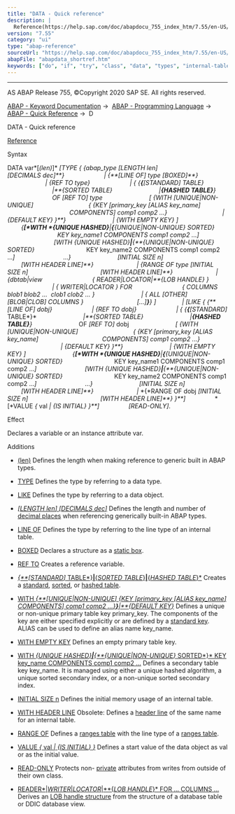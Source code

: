 ```yaml
---
title: "DATA - Quick reference"
description: |
  Reference(https://help.sap.com/doc/abapdocu_755_index_htm/7.55/en-US/abapdata.htm) Syntax DATA var(len) TYPE  abap_type LENGTH len DECIMALS dec  LINE OF type BOXED  REF TO type   STANDARD TABLE SOR
version: "7.55"
category: "ui"
type: "abap-reference"
sourceUrl: "https://help.sap.com/doc/abapdocu_755_index_htm/7.55/en-US/abapdata_shortref.htm"
abapFile: "abapdata_shortref.htm"
keywords: ["do", "if", "try", "class", "data", "types", "internal-table", "abapdata", "shortref"]
---
```


* * *

AS ABAP Release 755, ©Copyright 2020 SAP SE. All rights reserved.

[ABAP - Keyword Documentation](https://help.sap.com/doc/abapdocu_755_index_htm/7.55/en-US/abenabap.htm) →  [ABAP - Programming Language](https://help.sap.com/doc/abapdocu_755_index_htm/7.55/en-US/abenabap_reference.htm) →  [ABAP - Quick Reference](https://help.sap.com/doc/abapdocu_755_index_htm/7.55/en-US/abenabap_shortref.htm) →  D

DATA - Quick reference

[Reference](https://help.sap.com/doc/abapdocu_755_index_htm/7.55/en-US/abapdata.htm)

Syntax

DATA var*\[*(len)*\]* *\[*TYPE *{* *{*abap\_type *\[*LENGTH len*\]*
                                   *\[*DECIMALS dec*\]**}*
                      *|* *{**\[*LINE OF*\]* type *\[*BOXED*\]**}*
                      *|* *{*REF TO type*}*
                      *|* *{* *{**{**\[*STANDARD*\]* TABLE*}*
                          *|**{*SORTED TABLE*}*
                          *|**{*HASHED TABLE*}**}*
                          OF *\[*REF TO*\]* type
                          *\[* *{*WITH *\[*UNIQUE*|*NON-UNIQUE*\]*
                               *{* *{*KEY *\[*primary\_key *\[*ALIAS key\_name*\]*
                                    COMPONENTS*\]* comp1 comp2 ...*}*
                               *|* *{*DEFAULT KEY*}* *}**}*
                          *|* *{*WITH EMPTY KEY*}* *\]*
                          *{**\[*WITH *{*UNIQUE HASHED*}**|**{**{*UNIQUE*|*NON-UNIQUE*}* SORTED*}*
                             KEY key\_name1 COMPONENTS comp1 comp2 ...*\]*
                           *\[*WITH *{*UNIQUE HASHED*}**|**{**{*UNIQUE*|*NON-UNIQUE*}* SORTED*}*
                             KEY key\_name2 COMPONENTS comp1 comp2 ...*\]*
                           ...*}*
                          *\[*INITIAL SIZE n*\]*
                          *\[*WITH HEADER LINE*\]**}*
                        *|* *{*RANGE OF type *\[*INITIAL SIZE n*\]*
                                         *\[*WITH HEADER LINE*\]**}*
                        *|* *{*dbtab*|*view
                            *{* READER*|*LOCATOR*|**{*LOB HANDLE*}* *}*
                          *|* *{* WRITER*|*LOCATOR *}* FOR
                            *{* COLUMNS blob1 blob2 ...  clob1 clob2 ... *}*
                          *|* *{* ALL *\[*OTHER*\]* *\[*BLOB*|*CLOB*\]* COLUMNS *}*
                              *\[*...*\]**}**}* *\]*
              *|* *\[*LIKE *{* *{**\[*LINE OF*\]* dobj*}*
                      *|* *{*REF TO dobj*}*
                      *|* *{* *{**{**\[*STANDARD*\]* TABLE*}*
                          *|**{*SORTED TABLE*}*
                          *|**{*HASHED TABLE*}**}*
                          OF *\[*REF TO*\]* dobj
                          *\[* *{*WITH *\[*UNIQUE*|*NON-UNIQUE*\]*
                               *{* *{*KEY *\[*primary\_key *\[*ALIAS key\_name*\]*
                                    COMPONENTS*\]* comp1 comp2 ...*}*
                               *|* *{*DEFAULT KEY*}* *}**}*
                          *|* *{*WITH EMPTY KEY*}* *\]*
                          *{**\[*WITH *{*UNIQUE HASHED*}**|**{**{*UNIQUE*|*NON-UNIQUE*}* SORTED*}*
                             KEY key\_name1 COMPONENTS comp1 comp2 ...*\]*
                           *\[*WITH *{*UNIQUE HASHED*}**|**{**{*UNIQUE*|*NON-UNIQUE*}* SORTED*}*
                             KEY key\_name2 COMPONENTS comp1 comp2 ...*\]*
                           ...*}*
                          *\[*INITIAL SIZE n*\]*
                          *\[*WITH HEADER LINE*\]**}*
                        *|* *{*RANGE OF dobj *\[*INITIAL SIZE n*\]*
                                         *\[*WITH HEADER LINE*\]**}* *}**\]*
                *\[*VALUE *{* val *|* *{*IS INITIAL*}* *}**\]*
                *\[*READ-ONLY*\]*.

Effect

Declares a variable or an instance attribute var.

Additions

-   [(len)](https://help.sap.com/doc/abapdocu_755_index_htm/7.55/en-US/abapdata_simple.htm)
    Defines the length when making reference to generic built in ABAP types.
    

-   [TYPE](https://help.sap.com/doc/abapdocu_755_index_htm/7.55/en-US/abapdata.htm)
    Defines the type by referring to a data type.
    

-   [LIKE](https://help.sap.com/doc/abapdocu_755_index_htm/7.55/en-US/abapdata.htm)
    Defines the type by referring to a data object.
    

-   [*\[*LENGTH len*\]* *\[*DECIMALS dec*\]*](https://help.sap.com/doc/abapdocu_755_index_htm/7.55/en-US/abapdata_simple.htm)
    Defines the length and number of [decimal places](https://help.sap.com/doc/abapdocu_755_index_htm/7.55/en-US/abendecimal_place_glosry.htm "Glossary Entry") when referencing generically built-in ABAP types.
    

-   [LINE OF](https://help.sap.com/doc/abapdocu_755_index_htm/7.55/en-US/abapdata_referring.htm)
    Defines the type by referring to the line type of an internal table.
    

-   [BOXED](https://help.sap.com/doc/abapdocu_755_index_htm/7.55/en-US/abapdata_boxed.htm)
    Declares a structure as a [static box](https://help.sap.com/doc/abapdocu_755_index_htm/7.55/en-US/abenstatic_box_glosry.htm "Glossary Entry").
    

-   [REF TO](https://help.sap.com/doc/abapdocu_755_index_htm/7.55/en-US/abapdata_references.htm)
    Creates a reference variable.
    

-   [*{**\[*STANDARD*\]* TABLE*}**|**{*SORTED TABLE*}**|**{*HASHED TABLE*}*](https://help.sap.com/doc/abapdocu_755_index_htm/7.55/en-US/abaptypes_tabkind.htm)
    Creates a [standard](https://help.sap.com/doc/abapdocu_755_index_htm/7.55/en-US/abenstandard_table_glosry.htm "Glossary Entry"), [sorted](https://help.sap.com/doc/abapdocu_755_index_htm/7.55/en-US/abensorted_table_glosry.htm "Glossary Entry"), or [hashed table](https://help.sap.com/doc/abapdocu_755_index_htm/7.55/en-US/abenhashed_table_glosry.htm "Glossary Entry").
    

-   [WITH *{**\[*UNIQUE*|*NON-UNIQUE*\]* *{*KEY *\[*primary\_key *\[*ALIAS key\_name*\]* COMPONENTS*\]* comp1 comp2 ...*}**}**|**{*DEFAULT KEY*}*](https://help.sap.com/doc/abapdocu_755_index_htm/7.55/en-US/abapdata_primary_key.htm)
    Defines a unique or non-unique primary table key primary\_key. The components of the key are either specified explicitly or are defined by a [standard key](https://help.sap.com/doc/abapdocu_755_index_htm/7.55/en-US/abenstandard_key_glosry.htm "Glossary Entry"). ALIAS can be used to define an alias name key\_name.
    

-   [WITH EMPTY KEY](https://help.sap.com/doc/abapdocu_755_index_htm/7.55/en-US/abapdata_primary_key.htm)
    Defines an empty primary table key.
    

-   [WITH *{*UNIQUE HASHED*}**|**{**{*UNIQUE*|*NON-UNIQUE*}* SORTED*}* KEY key\_name COMPONENTS comp1 comp2 ...](https://help.sap.com/doc/abapdocu_755_index_htm/7.55/en-US/abapdata_secondary_key.htm)
    Defines a secondary table key key\_name. It is managed using either a unique hashed algorithm, a unique sorted secondary index, or a non-unique sorted secondary index.
    

-   [INITIAL SIZE n](https://help.sap.com/doc/abapdocu_755_index_htm/7.55/en-US/abapdata_itab.htm)
    Defines the initial memory usage of an internal table.
    

-   [WITH HEADER LINE](https://help.sap.com/doc/abapdocu_755_index_htm/7.55/en-US/abapdata_header_line.htm)
    Obsolete: Defines a [header line](https://help.sap.com/doc/abapdocu_755_index_htm/7.55/en-US/abenheader_line_glosry.htm "Glossary Entry") of the same name for an internal table.
    

-   [RANGE OF](https://help.sap.com/doc/abapdocu_755_index_htm/7.55/en-US/abapdata_ranges.htm)
    Defines a [ranges table](https://help.sap.com/doc/abapdocu_755_index_htm/7.55/en-US/abenranges_table_glosry.htm "Glossary Entry") with the line type of a [ranges table](https://help.sap.com/doc/abapdocu_755_index_htm/7.55/en-US/abenranges_table_glosry.htm "Glossary Entry").
    

-   [VALUE *{* val *|* *{*IS INITIAL*}* *}*](https://help.sap.com/doc/abapdocu_755_index_htm/7.55/en-US/abapdata_options.htm)
    Defines a start value of the data object as val or as the initial value.
    

-   [READ-ONLY](https://help.sap.com/doc/abapdocu_755_index_htm/7.55/en-US/abapdata_options.htm)
    Protects non- [private](https://help.sap.com/doc/abapdocu_755_index_htm/7.55/en-US/abenprivate_glosry.htm "Glossary Entry") attributes from writes from outside of their own class.
    

-   [READER*|*WRITER*|*LOCATOR*|**{*LOB HANDLE*}* FOR ... COLUMNS ...](https://help.sap.com/doc/abapdocu_755_index_htm/7.55/en-US/abapdata_lob_handle.htm)
    Derives an [LOB handle structure](https://help.sap.com/doc/abapdocu_755_index_htm/7.55/en-US/abenlob_handle_structure_glosry.htm "Glossary Entry") from the structure of a database table or DDIC database view.